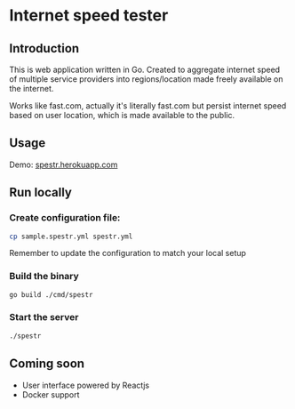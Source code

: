 # Internet speed tester

## Introduction

This is web application written in Go. Created to aggregate internet speed of multiple service providers into regions/location made freely available on the internet.

<!-- ![Why I created this](image.png) -->

Works like fast.com, actually it's literally fast.com but persist internet speed based on user location, which is made available to the public.

## Usage

Demo: [spestr.herokuapp.com](https://spestr.herokuapp.com)

## Run locally

### Create configuration file:

```bash
cp sample.spestr.yml spestr.yml
```

Remember to update the configuration to match your local setup

### Build the binary

```bash
go build ./cmd/spestr
```

### Start the server

```bash
./spestr
```

## Coming soon

- User interface powered by Reactjs
- Docker support
